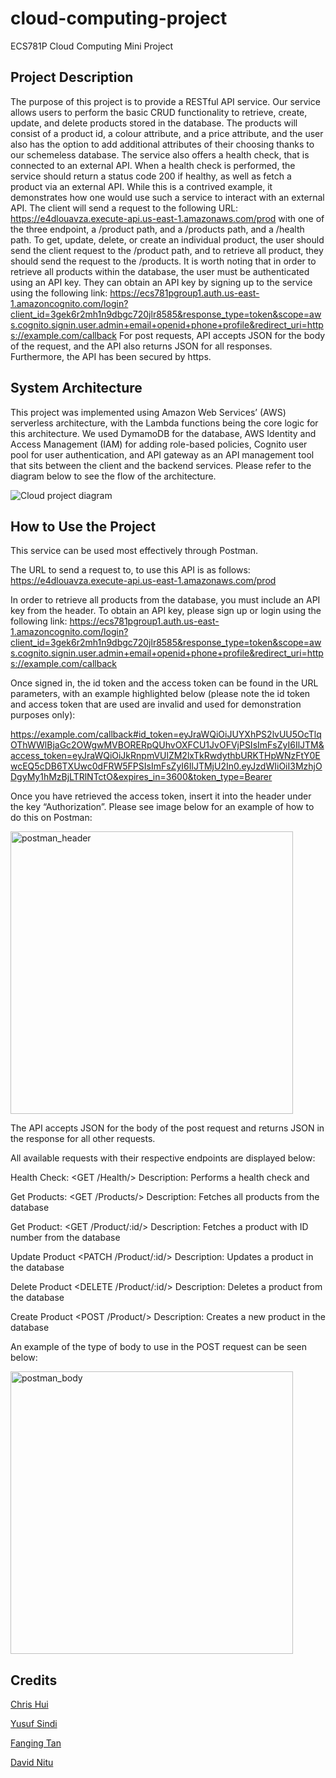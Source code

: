 # cloud-computing-project
ECS781P Cloud Computing Mini Project

## Project Description

The purpose of this project is to provide a RESTful API service. Our service allows users to perform the basic CRUD functionality to retrieve, create, update, and delete products stored in the database. The products will consist of a product id, a colour attribute, and a price attribute, and the user also has the option to add additional attributes of their choosing thanks to our schemeless database. The service also offers a health check, that is connected to an external API. When a health check is performed, the service should return a status code 200 if healthy, as well as fetch a product via an external API. While this is a contrived example, it demonstrates how one would use such a service to interact with an external API. The client will send a request to the following URL:
https://e4dlouavza.execute-api.us-east-1.amazonaws.com/prod
with one of the three endpoint, a /product path, and a /products path, and a /health path. To get, update, delete, or create an individual product, the user should send the client request to the /product path, and to retrieve all product, they should send the request to the /products. It is worth noting that in order to retrieve all products within the database, the user must be authenticated using an API key. They can obtain an API key by signing up to the service using the following link:
https://ecs781pgroup1.auth.us-east-1.amazoncognito.com/login?client_id=3gek6r2mh1n9dbgc720jlr8585&response_type=token&scope=aws.cognito.signin.user.admin+email+openid+phone+profile&redirect_uri=https://example.com/callback
For post requests, API accepts JSON for the body of the request, and the API also returns JSON for all responses.
Furthermore, the API has been secured by https.

## System Architecture 

This project was implemented using Amazon Web Services’ (AWS) serverless architecture, with the Lambda functions being the core logic for this architecture. We used DymamoDB for the database, AWS Identity and Access Management (IAM) for adding role-based policies, Cognito user pool for user authentication, and API gateway as an API management tool that sits between the client and the backend services. Please refer to the diagram below to see the flow of the architecture.

![Cloud project diagram](https://user-images.githubusercontent.com/76735699/162539184-27d54528-b2a3-4ba4-87ff-715365594d33.png)

## How to Use the Project

This service can be used most effectively through Postman.

The URL to send a request to, to use this API is as follows:
https://e4dlouavza.execute-api.us-east-1.amazonaws.com/prod

In order to retrieve all products from the database, you must include an API key from the header. To obtain an API key, please sign up or login using the following link:
https://ecs781pgroup1.auth.us-east-1.amazoncognito.com/login?client_id=3gek6r2mh1n9dbgc720jlr8585&response_type=token&scope=aws.cognito.signin.user.admin+email+openid+phone+profile&redirect_uri=https://example.com/callback

Once signed in, the id token and the access token can be found in the URL parameters, with an example highlighted below (please note the id token and access token that are used are invalid and used for demonstration purposes only):

https://example.com/callback#id_token=eyJraWQiOiJUYXhPS2lvUU5OcTlqOThWWlBjaGc2OWgwMVBORERpQUhvOXFCU1JvOFVjPSIsImFsZyI6IlJTM&access_token=eyJraWQiOiJkRnpmVUlZM2lxTkRwdythbURKTHpWNzFtY0EwcEQ5cDB6TXUwc0dFRW5FPSIsImFsZyI6IlJTMjU2In0.eyJzdWIiOiI3MzhjODgyMy1hMzBjLTRlNTctO&expires_in=3600&token_type=Bearer

Once you have retrieved the access token, insert it into the header under the key “Authorization”. Please see image below for an example of how to do this on Postman:

<img width="452" alt="postman_header" src="https://user-images.githubusercontent.com/76735699/162539825-0ecc7bba-23ad-42b8-89ba-b61a438ace6e.png">

The API accepts JSON for the body of the post request and returns JSON in the response for all other requests.

All available requests with their respective endpoints are displayed below:

Health Check: <GET /Health/> Description: Performs a health check and 

Get Products: <GET /Products/> Description: Fetches all products from the database

Get Product: <GET /Product/:id/> Description: Fetches a product with ID number from the database

Update Product <PATCH /Product/:id/> Description: Updates a product in the database

Delete Product <DELETE /Product/:id/> Description: Deletes a product from the database

Create Product <POST /Product/> Description: Creates a new product in the database

An example of the type of body to use in the POST request can be seen below:

<img width="452" alt="postman_body" src="https://user-images.githubusercontent.com/76735699/162539959-b99a48df-ed7b-416c-b0e6-e323d320bc2f.png">

## Credits
[Chris Hui](https://github.com/chrishui)

[Yusuf Sindi](https://github.com/yysindi)

[Fanging Tan](https://github.com/fangningtan)

[David Nitu](https://github.com/davidcnitu)


